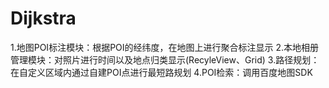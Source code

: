# Dijkstra
1.地图POI标注模块：根据POI的经纬度，在地图上进行聚合标注显示
2.本地相册管理模块：对照片进行时间以及地点归类显示(RecyleView、Grid)
3.路径规划：在自定义区域内通过自建POI点进行最短路规划
4.POI检索：调用百度地图SDK
